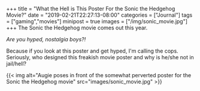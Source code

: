 +++
title = "What the Hell is This Poster For the Sonic the Hedgehog Movie?"
date = "2019-02-21T22:27:13-08:00"
categories = ["Journal"]
tags = ["gaming","movies"]
minipost = true
images = ["/img/sonic_movie.jpg"]
+++
The Sonic the Hedgehog movie comes out this year. 

*Are you hyped, nostalgia boys?!* 

Because if you look at this poster and get hyped, I'm calling the cops. Seriously, who designed this freakish movie poster and why is he/she not in jail/hell?

{{< img alt="Augie poses in front of the somewhat perverted poster for the Sonic the Hedgehog movie" src="images/sonic_movie.jpg" >}}
